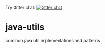 Try Gitter chat: [![Gitter chat](https://badges.gitter.im/java-utils.png)](https://gitter.im/DennisAhaus/java-utils)

java-utils
==========

common java util implementations and patterns
